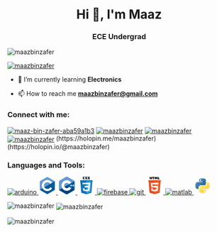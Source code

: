 <h1 align="center">Hi 👋, I'm Maaz</h1>
<h3 align="center">ECE Undergrad</h3>

<p align="left"> <img src="https://komarev.com/ghpvc/?username=maazbinzafer&label=Profile%20views&color=0e75b6&style=flat" alt="maazbinzafer" /> </p>

<p align="left"> <a href="https://github.com/ryo-ma/github-profile-trophy"><img src="https://github-profile-trophy.vercel.app/?username=maazbinzafer" alt="maazbinzafer" /></a> </p>

- 🌱 I’m currently learning **Electronics**

- 📫 How to reach me **maazbinzafer@gmail.com**

<h3 align="left">Connect with me:</h3>
<p align="left">
<!-- <a href="https://codepen.io/maazbinzafer" target="blank"><img align="center" src="https://raw.githubusercontent.com/rahuldkjain/github-profile-readme-generator/master/src/images/icons/Social/codepen.svg" alt="maazbinzafer" height="30" width="40" /></a> -->
<a href="https://linkedin.com/in/maaz-bin-zafer-aba59a1b3" target="blank"><img align="center" src="https://raw.githubusercontent.com/rahuldkjain/github-profile-readme-generator/master/src/images/icons/Social/linked-in-alt.svg" alt="maaz-bin-zafer-aba59a1b3" height="30" width="40" /></a>
<a href="https://www.codechef.com/users/maazbinzafer" target="blank"><img align="center" src="https://cdn.jsdelivr.net/npm/simple-icons@3.1.0/icons/codechef.svg" alt="maazbinzafer" height="30" width="40" /></a>
<a href="https://www.hackerrank.com/maazbinzafer" target="blank"><img align="center" src="https://raw.githubusercontent.com/rahuldkjain/github-profile-readme-generator/master/src/images/icons/Social/hackerrank.svg" alt="maazbinzafer" height="30" width="40" /></a>
<a href="https://auth.geeksforgeeks.org/user/maazbinzafer" target="blank"><img align="center" src="https://raw.githubusercontent.com/rahuldkjain/github-profile-readme-generator/master/src/images/icons/Social/geeks-for-geeks.svg" alt="maazbinzafer" height="30" width="40" /></a>
<!-- [![@maazbinzafer's Holopin board](https://holopin.me/maazbinzafer)](https://holopin.io/@maazbinzafer) -->
 (https://holopin.me/maazbinzafer)(https://holopin.io/@maazbinzafer)
</p>

<h3 align="left">Languages and Tools:</h3>
<p align="left"> <a href="https://www.arduino.cc/" target="_blank" rel="noreferrer"> <img src="https://cdn.worldvectorlogo.com/logos/arduino-1.svg" alt="arduino" width="40" height="40"/> </a> <a href="https://www.cprogramming.com/" target="_blank" rel="noreferrer"> <img src="https://raw.githubusercontent.com/devicons/devicon/master/icons/c/c-original.svg" alt="c" width="40" height="40"/> </a> <a href="https://www.w3schools.com/cpp/" target="_blank" rel="noreferrer"> <img src="https://raw.githubusercontent.com/devicons/devicon/master/icons/cplusplus/cplusplus-original.svg" alt="cplusplus" width="40" height="40"/> </a> <a href="https://www.w3schools.com/css/" target="_blank" rel="noreferrer"> <img src="https://raw.githubusercontent.com/devicons/devicon/master/icons/css3/css3-original-wordmark.svg" alt="css3" width="40" height="40"/> </a> <a href="https://firebase.google.com/" target="_blank" rel="noreferrer"> <img src="https://www.vectorlogo.zone/logos/firebase/firebase-icon.svg" alt="firebase" width="40" height="40"/> </a> <a href="https://git-scm.com/" target="_blank" rel="noreferrer"> <img src="https://www.vectorlogo.zone/logos/git-scm/git-scm-icon.svg" alt="git" width="40" height="40"/> </a> <a href="https://www.w3.org/html/" target="_blank" rel="noreferrer"> <img src="https://raw.githubusercontent.com/devicons/devicon/master/icons/html5/html5-original-wordmark.svg" alt="html5" width="40" height="40"/> </a> <a href="https://www.mathworks.com/" target="_blank" rel="noreferrer"> <img src="https://upload.wikimedia.org/wikipedia/commons/2/21/Matlab_Logo.png" alt="matlab" width="40" height="40"/> </a> <a href="https://www.python.org" target="_blank" rel="noreferrer"> <img src="https://raw.githubusercontent.com/devicons/devicon/master/icons/python/python-original.svg" alt="python" width="40" height="40"/> </a> </p>

<p><img align="left" src="https://github-readme-stats.vercel.app/api/top-langs?username=maazbinzafer&show_icons=true&locale=en&layout=compact" alt="maazbinzafer" /></p>

<p>&nbsp;<img align="center" src="https://github-readme-stats.vercel.app/api?username=maazbinzafer&show_icons=true&locale=en" alt="maazbinzafer" /></p>

<p><img align="center" src="https://github-readme-streak-stats.herokuapp.com/?user=maazbinzafer&" alt="maazbinzafer" /></p>
